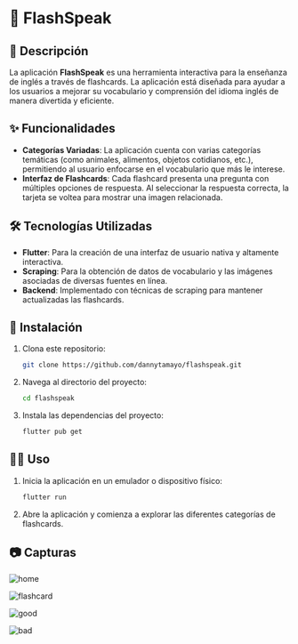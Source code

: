 # 🏫 FlashSpeak

## 📖 Descripción

La aplicación **FlashSpeak** es una herramienta interactiva para la enseñanza de inglés a través de flashcards. La aplicación está diseñada para ayudar a los usuarios a mejorar su vocabulario y comprensión del idioma inglés de manera divertida y eficiente.

## ✨ Funcionalidades

- **Categorías Variadas**: La aplicación cuenta con varias categorías temáticas (como animales, alimentos, objetos cotidianos, etc.), permitiendo al usuario enfocarse en el vocabulario que más le interese.
- **Interfaz de Flashcards**: Cada flashcard presenta una pregunta con múltiples opciones de respuesta. Al seleccionar la respuesta correcta, la tarjeta se voltea para mostrar una imagen relacionada.

## 🛠️ Tecnologías Utilizadas

- **Flutter**: Para la creación de una interfaz de usuario nativa y altamente interactiva.
- **Scraping**: Para la obtención de datos de vocabulario y las imágenes asociadas de diversas fuentes en línea.
- **Backend**: Implementado con técnicas de scraping para mantener actualizadas las flashcards.

## 🚀 Instalación

1. Clona este repositorio:
    ```sh
    git clone https://github.com/dannytamayo/flashspeak.git
    ```
2. Navega al directorio del proyecto:
    ```sh
    cd flashspeak
    ```
3. Instala las dependencias del proyecto:
    ```sh
    flutter pub get
    ```

## 🏃‍♂️ Uso

1. Inicia la aplicación en un emulador o dispositivo físico:
    ```sh
    flutter run
    ```
2. Abre la aplicación y comienza a explorar las diferentes categorías de flashcards.

## 📷 Capturas

![home](https://github.com/dannytamayo/flashspeak/assets/79533423/db642ce2-45f0-4b20-b211-74e0bd389c18)

![flashcard](https://github.com/dannytamayo/flashspeak/assets/79533423/c247acfa-65d1-4935-bdf2-5291b8a19785)

![good](https://github.com/dannytamayo/flashspeak/assets/79533423/099950f3-fd6b-4ba8-bdc4-07d4a2721f63)

![bad](https://github.com/dannytamayo/flashspeak/assets/79533423/fcc23258-f348-4abf-b872-ed633854a826)
